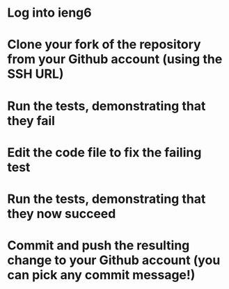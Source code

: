 
# Log into ieng6
# Clone your fork of the repository from your Github account (using the SSH URL)
# Run the tests, demonstrating that they fail
# Edit the code file to fix the failing test
# Run the tests, demonstrating that they now succeed
# Commit and push the resulting change to your Github account (you can pick any commit message!)
